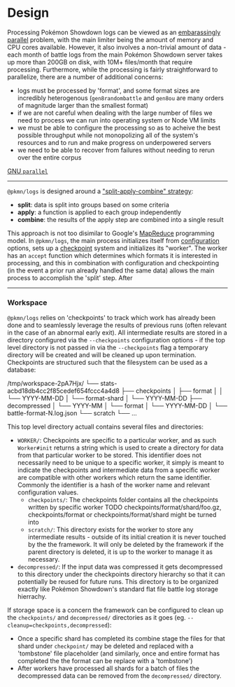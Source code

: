 # Design

Processing Pokémon Showdown logs can be viewed as an [embarassingly
parallel](https://en.wikipedia.org/wiki/Embarrassingly_parallel) problem, with the main limiter
being the amount of memory and CPU cores available. However, it also involves a non-trivial amount
of data - each month of battle logs from the main Pokémon Showdown server takes up more than 200GB
on disk, with 10M+ files/month that require processing. Furthermore, while the processing is fairly
straightforward to parallelize, there are a number of additional concerns:

- logs must be processed by 'format', and some format sizes are incredibly heterogenous
  (`gen8randombattle` and `gen8ou` are many orders of magnitude larger than the smallest format)
- if we are not careful when dealing with the large number of files we need to process we can run
  into operating system or Node VM limits
- we must be able to configure the processing so as to acheive the best possible throughput while
  not monopolizing all of the system's resources and to run and make progress on underpowered
  servers
- we need to be able to recover from failures without needing to rerun over the entire corpus

[GNU `parallel`](https://www.gnu.org/software/parallel/)

---

`@pkmn/logs` is designed around a ["split-apply-combine" strategy](https://vita.had.co.nz/papers/plyr.html):

- **split**: data is split into groups based on some criteria
- **apply**: a function is applied to each group independently
- **combine**: the results of the apply step are combined into a single result

This approach is not too disimilar to Google's [MapReduce](https://en.wikipedia.org/wiki/MapReduce)
programming model. In `@pkmn/logs`, the main process initializes itself from
[configuration](config.ts) options, sets up a [checkpoint](checkpoints.ts) system and initializes
its "worker". The worker has an `accept` function which determines which formats it is interested in
processing, and this in combination with configuration and checkpointing (in the event a prior run
already handled the same data) allows the main process to accomplish the 'split' step. After

---

### Workspace

`@pkmn/logs` relies on 'checkpoints' to track which work has already been done and to seamlessly
leverage the results of previous runs (often relevant in the case of an abnormal early exit). All
intermediate results are stored in a directory configured via the `--checkpoints` configuration
options - if the top level directory is not passed in via the `--checkpoints` flag a temporary directory will be created and will be cleaned up upon termination. Checkpoints are structured such
that the filesystem can be used as a database:

/tmp/workspace-2pA7Hjx/
└── stats-acbd18db4cc2f85cedef654fccc4a4d8
    ├── checkpoints
    │   ├── format
    │   │   └── YYYY-MM-DD
    │   └── format-shard
    │       └── YYYY-MM-DD
    ├── decompressed
    │   └── YYYY-MM
    │       └── format
    │           └── YYYY-MM-DD
    │               └── battle-format-N.log.json
    └── scratch
        └── ...

This top level directory actuall contains several files and directories:

- `WORKER/`: Checkpoints are specific to a particular worker, and as such `Worker#init` returns a
  string which is used to create a directory for data from that particular worker to be stored. This
  identifier does not necessarily need to be unique to a specific worker, it simply is meant to
  indicate the checkpoints and intermediate data from a specific worker are compatible with other
  workers which return the same identifier. Commonly the identifier is a hash of the worker name and
  relevant configuration values.
  - `checkpoints/`: The checkpoints folder contains all the checkpoints written by specific worker
    TODO checkpoints/format/shard/foo.gz, checkpoints/format or checkpoints/format/shard might be
    turned into
  - `scratch/`: This directory exists for the worker to store any intermediate results - outside of
    its initial creation it is never touched by the the framework. It will only be deleted by the
    framework if the parent directory is deleted, it is up to the worker to manage it as necessary.
- `decompressed/`: If the input data was compressed it gets decompressed to this directory under
  the checkpoints directory hierarchy so that it can potentially be reused for future runs. This
  directory is to be organized exactly like Pokémon Showdown's standard flat file battle log
  storage hierrachy.

If storage space is a concern the framework can be configured to clean up the `checkpoints/` and
`decompressed/` directories as it goes (eg. `--cleanup=checkpoints,decompressed`):

- Once a specific shard has completed its combine stage the files for that shard under
  `checkpoint/` may be deleted and replaced with a 'tombstone' file placeholder (and similarly,
  once and entire format has completed the the format can be replace with a 'tombstone')
- After workers have processed all shards for a batch of files the decompressed data can be removed
  from the `decompressed/` directory.
